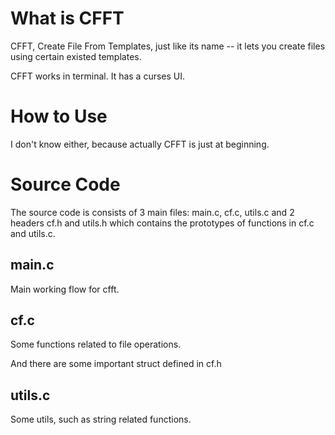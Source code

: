 # What is CFFT #
CFFT, Create File From Templates, just like its name -- it lets you create files using certain existed templates.

CFFT works in terminal. It has a curses UI. 

# How to Use #

I don't know either, because actually CFFT is just at beginning.

# Source Code #
The source code is consists of 3 main files: main.c, cf.c, utils.c
and 2 headers cf.h and utils.h which contains the prototypes of functions
in cf.c and utils.c.

## main.c ##
Main working flow for cfft.

## cf.c ##
Some functions related to file operations.

And there are some important struct defined in cf.h

## utils.c ##
Some utils, such as string related functions.

